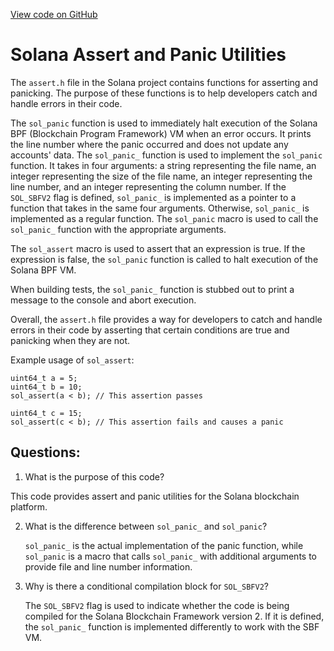 
[View code on GitHub](https://github.com/solana-labs/solana/blob/master/sdk/sbf/c/inc/sol/assert.h)

# Solana Assert and Panic Utilities

The `assert.h` file in the Solana project contains functions for asserting and panicking. The purpose of these functions is to help developers catch and handle errors in their code. 

The `sol_panic` function is used to immediately halt execution of the Solana BPF (Blockchain Program Framework) VM when an error occurs. It prints the line number where the panic occurred and does not update any accounts' data. The `sol_panic_` function is used to implement the `sol_panic` function. It takes in four arguments: a string representing the file name, an integer representing the size of the file name, an integer representing the line number, and an integer representing the column number. If the `SOL_SBFV2` flag is defined, `sol_panic_` is implemented as a pointer to a function that takes in the same four arguments. Otherwise, `sol_panic_` is implemented as a regular function. The `sol_panic` macro is used to call the `sol_panic_` function with the appropriate arguments.

The `sol_assert` macro is used to assert that an expression is true. If the expression is false, the `sol_panic` function is called to halt execution of the Solana BPF VM. 

When building tests, the `sol_panic_` function is stubbed out to print a message to the console and abort execution. 

Overall, the `assert.h` file provides a way for developers to catch and handle errors in their code by asserting that certain conditions are true and panicking when they are not. 

Example usage of `sol_assert`:

```
uint64_t a = 5;
uint64_t b = 10;
sol_assert(a < b); // This assertion passes

uint64_t c = 15;
sol_assert(c < b); // This assertion fails and causes a panic
```
## Questions: 
 1. What is the purpose of this code?
   
   This code provides assert and panic utilities for the Solana blockchain platform.

2. What is the difference between `sol_panic_` and `sol_panic`?
   
   `sol_panic_` is the actual implementation of the panic function, while `sol_panic` is a macro that calls `sol_panic_` with additional arguments to provide file and line number information.

3. Why is there a conditional compilation block for `SOL_SBFV2`?
   
   The `SOL_SBFV2` flag is used to indicate whether the code is being compiled for the Solana Blockchain Framework version 2. If it is defined, the `sol_panic_` function is implemented differently to work with the SBF VM.